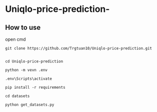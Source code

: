 # Uniqlo-price-prediction-


## How to use
open cmd 

```
git clone https://github.com/Trgtuan10/Uniqlo-price-prediction.git


cd Uniqlo-price-prediction

python -m vevn .env

.env\Scripts\activate

pip install -r requirements

cd datasets

python get_datasets.py

```